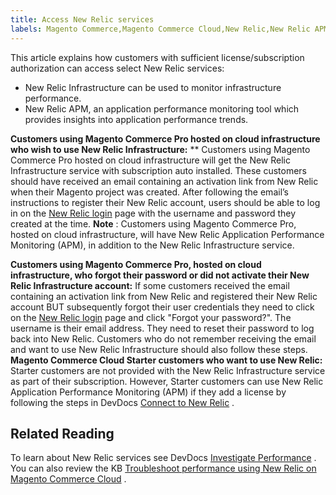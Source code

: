 ```yaml
---
title: Access New Relic services
labels: Magento Commerce,Magento Commerce Cloud,New Relic,New Relic APM,New Relic Infrastructure,Pro,Starter,accessing New Relic,blackfire,performance
---
```


This article explains how customers with sufficient license/subscription authorization can access select New Relic services:

* New Relic Infrastructure can be used to monitor infrastructure performance.
* New Relic APM, an application performance monitoring tool which provides insights into application performance trends.

 **Customers using Magento Commerce Pro hosted on cloud infrastructure who wish to use New Relic Infrastructure:**  ** Customers using Magento Commerce Pro hosted on cloud infrastructure will get the New Relic Infrastructure service with subscription auto installed. These customers should have received an email containing an activation link from New Relic when their Magento project was created. After following the email’s instructions to register their New Relic account, users should be able to log in on the [New Relic login](https://login.newrelic.com/login) page with the username and password they created at the time. **Note** : Customers using Magento Commerce Pro, hosted on cloud infrastructure, will have New Relic Application Performance Monitoring (APM), in addition to the New Relic Infrastructure service.

 **Customers using Magento Commerce Pro, hosted on cloud infrastructure, who forgot their password or did not activate their New Relic Infrastructure account:** If some customers received the email containing an activation link from New Relic and registered their New Relic account BUT subsequently forgot their user credentials they need to click on the [New Relic login](https://login.newrelic.com/login) page and click "Forgot your password?". The username is their email address. They need to reset their password to log back into New Relic. Customers who do not remember receiving the email and want to use New Relic Infrastructure should also follow these steps. **Magento Commerce Cloud Starter customers who want to use New Relic:** Starter customers are not provided with the New Relic Infrastructure service as part of their subscription. However, Starter customers can use New Relic Application Performance Monitoring (APM) if they add a license by following the steps in DevDocs [Connect to New Relic](https://devdocs.magento.com/cloud/project/new-relic.html#connect-to-new-relic) .

## Related Reading

To learn about New Relic services see DevDocs [Investigate Performance](https://devdocs.magento.com/cloud/project/new-relic.html#investigate-performance) . You can also review the KB [Troubleshoot performance using New Relic on Magento Commerce Cloud](https://support.magento.com/hc/en-us/articles/360042149832) .